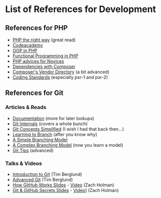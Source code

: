 # List of References for Development

## References for PHP

* [PHP the right way](http://www.phptherightway.com/) (great read)
* [Codeacademy](http://www.codecademy.com/tracks/php)
* [OOP in PHP](http://php.net/manual/en/oop5.intro.php)
* [Functional Programming in PHP](http://net.tutsplus.com/tutorials/php/functional-programming-in-php/)
* [PHP advices for Novices](https://coderwall.com/p/0ictea?&p=1&q=)
* [Dependencies with Composer](http://net.tutsplus.com/tutorials/php/easy-package-management-with-composer/)
* [Composer's Vendor Directory](https://igor.io/2013/09/04/composer-vendor-directory.html) (a bit advanced)
* [Coding Standards](https://github.com/php-fig/fig-standards/tree/master/accepted) (especially psr-1 and psr-2)

## References for Git

### Articles & Reads

* [Documentation](http://git-scm.com/documentation) (more for later lookups)
* [Git Internals](https://github.com/pluralsight/git-internals-pdf/raw/master/drafts/peepcode-git.pdf) (covers a whole bunch)
* [Git Concepts Simplified](http://gitolite.com/gcs/index.html) (I wish I had that back then...)
* [Learning to Branch](http://pcottle.github.io/learnGitBranching/) (after you know why)
* [A Simple Branching Model](https://gist.github.com/jbenet/ee6c9ac48068889b0912)
* [A Complex Branching Model](http://nvie.com/posts/a-successful-git-branching-model/) (now you learn a model)
* [Git Tips](http://mislav.uniqpath.com/2010/07/git-tips/) (advanced)

### Talks & Videos

* [Introduction to Git](http://vimeo.com/53285988) (Tim Berglund)
* [Advanced Git](http://vimeo.com/49444883) (Tim Berglund)
* [How GitHub Works Slides](http://vimeo.com/43684882) - [Video](https://speakerdeck.com/holman/how-github-works-v2) (Zach Holman)
* [Git & GitHub Secrets Slides](https://speakerdeck.com/holman/git-and-github-secrets) - [Video](http://www.youtube.com/watch?v=Foz9yvMkvlA)] (Zach Holman)